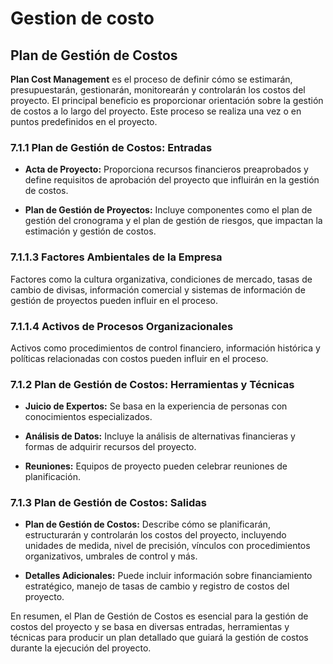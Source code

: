 # Gestion de costo

## Plan de Gestión de Costos

**Plan Cost Management** es el proceso de definir cómo se estimarán, presupuestarán, gestionarán, monitorearán y controlarán los costos del proyecto. El principal beneficio es proporcionar orientación sobre la gestión de costos a lo largo del proyecto. Este proceso se realiza una vez o en puntos predefinidos en el proyecto.

### 7.1.1 Plan de Gestión de Costos: Entradas

- **Acta de Proyecto:** Proporciona recursos financieros preaprobados y define requisitos de aprobación del proyecto que influirán en la gestión de costos.

- **Plan de Gestión de Proyectos:** Incluye componentes como el plan de gestión del cronograma y el plan de gestión de riesgos, que impactan la estimación y gestión de costos.

### 7.1.1.3 Factores Ambientales de la Empresa

Factores como la cultura organizativa, condiciones de mercado, tasas de cambio de divisas, información comercial y sistemas de información de gestión de proyectos pueden influir en el proceso.

### 7.1.1.4 Activos de Procesos Organizacionales

Activos como procedimientos de control financiero, información histórica y políticas relacionadas con costos pueden influir en el proceso.

### 7.1.2 Plan de Gestión de Costos: Herramientas y Técnicas

- **Juicio de Expertos:** Se basa en la experiencia de personas con conocimientos especializados.

- **Análisis de Datos:** Incluye la análisis de alternativas financieras y formas de adquirir recursos del proyecto.

- **Reuniones:** Equipos de proyecto pueden celebrar reuniones de planificación.

### 7.1.3 Plan de Gestión de Costos: Salidas

- **Plan de Gestión de Costos:** Describe cómo se planificarán, estructurarán y controlarán los costos del proyecto, incluyendo unidades de medida, nivel de precisión, vínculos con procedimientos organizativos, umbrales de control y más.

- **Detalles Adicionales:** Puede incluir información sobre financiamiento estratégico, manejo de tasas de cambio y registro de costos del proyecto.

En resumen, el Plan de Gestión de Costos es esencial para la gestión de costos del proyecto y se basa en diversas entradas, herramientas y técnicas para producir un plan detallado que guiará la gestión de costos durante la ejecución del proyecto.
